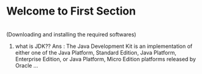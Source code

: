 <h1>Welcome to First Section</h1><br>
(Downloading and installing the required softwares)<br>

1. what is JDK??
Ans : The Java Development Kit is an implementation of either one of the Java Platform, Standard Edition, Java Platform,
      Enterprise Edition, or Java Platform, Micro Edition platforms released by Oracle ...
